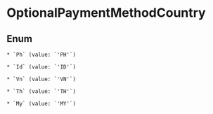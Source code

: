 # OptionalPaymentMethodCountry




## Enum


    * `Ph` (value: `'PH'`)

    * `Id` (value: `'ID'`)

    * `Vn` (value: `'VN'`)

    * `Th` (value: `'TH'`)

    * `My` (value: `'MY'`)


